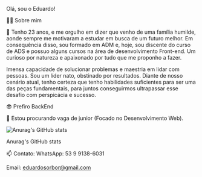 Olá, sou o Eduardo!

👨‍💻 Sobre mim

🌱 Tenho 23 anos, e me orgulho em dizer que venho de uma família humilde, aonde sempre me motivaram a estudar em busca de um futuro melhor. Em consequência disso, sou formado em ADM e, hoje, sou discente do curso de ADS e possuo alguns cursos na área de desenvolvimento Front-end. Um curioso por natureza e apaixonado por tudo que me proponho a fazer.

Imensa capacidade de solucionar problemas e maestria em lidar com pessoas. Sou um líder nato, obstinado por resultados. Diante de nosso cenário atual, tenho certeza que tenho habilidades suficientes para ser uma das peças fundamentais, para juntos conseguirmos ultrapassar esse desafio com perspicácia e sucesso.

😎 Prefiro BackEnd

👯 Estou procurando vaga de junior (Focado no Desenvolvimento Web).

![Anurag's GitHub stats](https://github-readme-stats.vercel.app/api?Eduardo-SBorges=anuraghazra&show_icons=true&theme=radical)

Anurag's GitHub stats

📫 Contato:
WhatsApp: 53 9 9138-6031

Email: eduardosorbor@gmail.com
